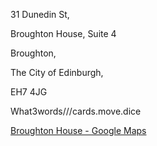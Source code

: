 31 Dunedin St,

Broughton House, Suite 4

Broughton,

The City of Edinburgh,

EH7 4JG

What3words///cards.move.dice

[Broughton House - Google Maps](https://www.google.com/maps/place/Broughton+House,+31+Dunedin+St,+Edinburgh+EH7+4JG/@55.964327,-3.1938585,21z/data=!4m6!3m5!1s0x4887c7ed81069b0d:0xc9b7d82118d1757f!8m2!3d55.9643899!4d-3.1938283!16s%2Fg%2F11bw3hc4r4?entry=ttu)